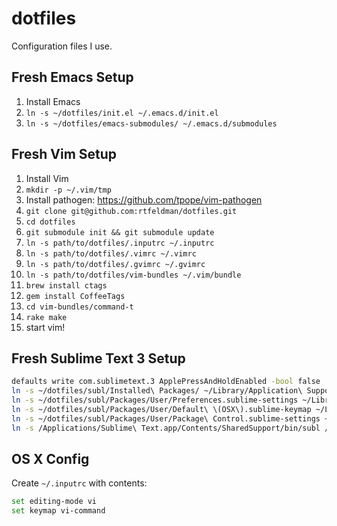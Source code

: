 dotfiles
========

Configuration files I use.

## Fresh Emacs Setup

1. Install Emacs
2. `ln -s ~/dotfiles/init.el ~/.emacs.d/init.el`
3. `ln -s ~/dotfiles/emacs-submodules/ ~/.emacs.d/submodules`

## Fresh Vim Setup

1. Install Vim
2. `mkdir -p ~/.vim/tmp`
3. Install pathogen: https://github.com/tpope/vim-pathogen
4. `git clone git@github.com:rtfeldman/dotfiles.git`
5. `cd dotfiles`
6. `git submodule init && git submodule update`
7. `ln -s path/to/dotfiles/.inputrc ~/.inputrc`
7. `ln -s path/to/dotfiles/.vimrc ~/.vimrc`
8. `ln -s path/to/dotfiles/.gvimrc ~/.gvimrc`
9. `ln -s path/to/dotfiles/vim-bundles ~/.vim/bundle`
10. `brew install ctags`
11. `gem install CoffeeTags`
12. `cd vim-bundles/command-t`
13. `rake make`
14. start vim!

## Fresh Sublime Text 3 Setup

```bash
defaults write com.sublimetext.3 ApplePressAndHoldEnabled -bool false
ln -s ~/dotfiles/subl/Installed\ Packages/ ~/Library/Application\ Support/Sublime\ Text\ 3/Installed\ Packages/
ln -s ~/dotfiles/subl/Packages/User/Preferences.sublime-settings ~/Library/Application\ Support/Sublime\ Text\ 3/Packages/User/Preferences.sublime-settings
ln -s ~/dotfiles/subl/Packages/User/Default\ \(OSX\).sublime-keymap ~/Library/Application\ Support/Sublime\ Text\ 3/Packages/User/Default\ \(OSX\).sublime-keymap
ln -s ~/dotfiles/subl/Packages/User/Package\ Control.sublime-settings ~/Library/Application\ Support/Sublime\ Text\ 3/Packages/User/Package\ Control.sublime-settings
ln -s /Applications/Sublime\ Text.app/Contents/SharedSupport/bin/subl /usr/local/bin/subl
```

## OS X Config

Create `~/.inputrc` with contents:

```bash
set editing-mode vi
set keymap vi-command
```

